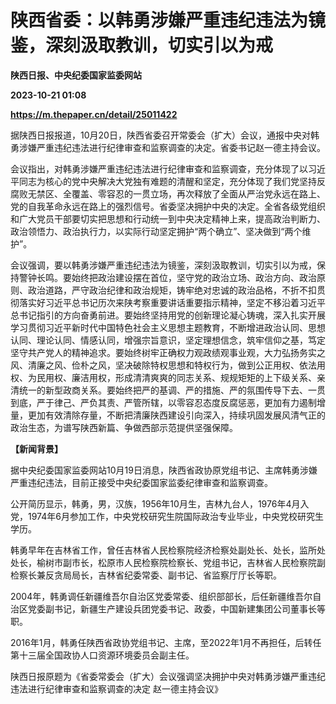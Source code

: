 # 陕西省委：以韩勇涉嫌严重违纪违法为镜鉴，深刻汲取教训，切实引以为戒
**陕西日报、中央纪委国家监委网站**

**2023-10-21 01:08**

**https://m.thepaper.cn/detail/25011422**

据陕西日报报道，10月20日，陕西省委召开常委会（扩大）会议，通报中央对韩勇涉嫌严重违纪违法进行纪律审查和监察调查的决定。省委书记赵一德主持会议。

会议指出，对韩勇涉嫌严重违纪违法进行纪律审查和监察调查，充分体现了以习近平同志为核心的党中央解决大党独有难题的清醒和坚定，充分体现了我们党坚持反腐败无禁区、全覆盖、零容忍的一贯立场，再次释放了全面从严治党永远在路上、党的自我革命永远在路上的强烈信号。省委坚决拥护中央的决定。全省各级党组织和广大党员干部要切实把思想和行动统一到中央决定精神上来，提高政治判断力、政治领悟力、政治执行力，以实际行动坚定拥护“两个确立”、坚决做到“两个维护”。

会议强调，要以韩勇涉嫌严重违纪违法为镜鉴，深刻汲取教训，切实引以为戒，保持警钟长鸣。要始终把政治建设摆在首位，坚守党的政治立场、政治方向、政治原则、政治道路，严守政治纪律和政治规矩，铸牢绝对忠诚的政治品格，不折不扣贯彻落实好习近平总书记历次来陕考察重要讲话重要指示精神，坚定不移沿着习近平总书记指引的方向奋勇前进。要始终坚持用党的创新理论凝心铸魂，深入扎实开展学习贯彻习近平新时代中国特色社会主义思想主题教育，不断增进政治认同、思想认同、理论认同、情感认同，增强宗旨意识，坚定理想信念，筑牢信仰之基，笃定坚守共产党人的精神追求。要始终树牢正确权力观政绩观事业观，大力弘扬务实之风、清廉之风、俭朴之风，坚决破除特权思想和特权行为，做到公正用权、依法用权、为民用权、廉洁用权，形成清清爽爽的同志关系、规规矩矩的上下级关系、亲清统一的新型政商关系。要始终把严的基调、严的措施、严的氛围传导下去、一贯到底，严于律己、严负其责、严管所辖，以零容忍态度反腐惩恶，更加有力遏制增量，更加有效清除存量，不断把清廉陕西建设引向深入，持续巩固发展风清气正的政治生态，为谱写陕西新篇、争做西部示范提供坚强保障。

**【新闻背景】**

据中央纪委国家监委网站10月19日消息，陕西省政协原党组书记、主席韩勇涉嫌严重违纪违法，目前正接受中央纪委国家监委纪律审查和监察调查。

公开简历显示，韩勇，男，汉族，1956年10月生，吉林九台人，1976年4月入党，1974年6月参加工作，中央党校研究生院国际政治专业毕业，中央党校研究生学历。

韩勇早年在吉林省工作，曾任吉林省人民检察院经济检察处副处长、处长，监所处处长，榆树市副市长，松原市人民检察院检察长、党组书记，吉林省人民检察院副检察长兼反贪局局长，吉林省纪委常委、副书记、省监察厅厅长等职。

2004年，韩勇调任新疆维吾尔自治区党委常委、组织部部长，后任新疆维吾尔自治区党委副书记，新疆生产建设兵团党委书记、政委，中国新建集团公司董事长等职。

2016年1月，韩勇任陕西省政协党组书记、主席，至2022年1月不再担任，后转任第十三届全国政协人口资源环境委员会副主任。

陕西日报原题为《省委常委会（扩大）会议强调坚决拥护中央对韩勇涉嫌严重违纪违法进行纪律审查和监察调查的决定 赵一德主持会议》